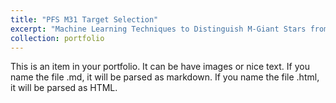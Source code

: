 ```yaml
---
title: "PFS M31 Target Selection"
excerpt: "Machine Learning Techniques to Distinguish M-Giant Stars from M-Dwarf Stars for the PFS M31 Survey Target Selection<br/><img src='/images/mastar_apogee_logg.png'>"
collection: portfolio
---
```


This is an item in your portfolio. It can be have images or nice text. If you name the file .md, it will be parsed as markdown. If you name the file .html, it will be parsed as HTML. 
